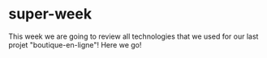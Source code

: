 # super-week
This week we are going to review all technologies that we used for our last projet "boutique-en-ligne"! Here we go!